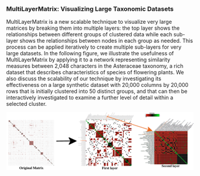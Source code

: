 ### MultiLayerMatrix: Visualizing Large Taxonomic Datasets
MultiLayerMatrix is a new scalable technique to visualize very large matrices by breaking them into multiple layers: the top layer shows the relationships between different groups of clustered data while each sub-layer shows the relationships between nodes in each group as needed. This process can be applied iteratively to create multiple sub-layers for very large datasets. In the following figure, we illustrate the usefulness of MultiLayerMatrix by applying it to a network representing similarity measures between 2,048 characters in the Asteraceae taxonomy, a rich dataset that describes characteristics of species of flowering plants. We also discuss the scalability of our technique by investigating its effectiveness on a large synthetic dataset with 20,000 columns by 20,000 rows that is initially clustered into 50 distinct groups, and that can then be interactively investigated to examine a further level of detail within a selected cluster.

![ScreenShot](https://github.com/CreativeCodingLab/MultiLayerMatrix/blob/master/figures/teaser.png)